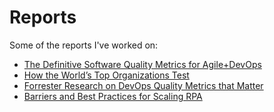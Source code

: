 # Reports
Some of the reports I've worked on:
- [The Definitive Software Quality Metrics for Agile+DevOps](https://0ffaaf2d-3e3c-46b4-ade1-36f3614edf6e.filesusr.com/ugd/ae4a12_156a35ecd04042ea9dec93ba5f387895.pdf)
- [How the World’s Top Organizations Test](https://drive.google.com/file/d/1BeFtNt7Yb78H2zv9J0GUSjUBjfjm-9XX/view?usp=sharing)
- [Forrester Research on DevOps Quality Metrics that Matter](https://0ffaaf2d-3e3c-46b4-ade1-36f3614edf6e.filesusr.com/ugd/ae4a12_88cea9554a53450987005f1d1a089b0c.pdf)
- [Barriers and Best Practices for Scaling RPA](https://0ffaaf2d-3e3c-46b4-ade1-36f3614edf6e.filesusr.com/ugd/ae4a12_ecdaefc835a94e7c9608edfca286e53d.pdf)
